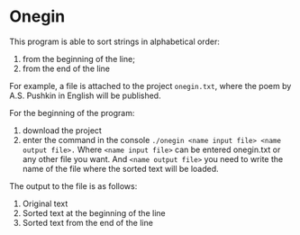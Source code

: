 # Onegin
This program is able to sort strings in alphabetical order:
  1) from the beginning of the line;
  2) from the end of the line

For example, a file is attached to the project `onegin.txt`,
where the poem by A.S. Pushkin in English will be published.

For the beginning of the program: 
  1) download the project 
  2) enter the command in the console `./onegin <name input file> <name output file>.` 
  Where `<name input file>` can be entered onegin.txt or any other file you want. 
  And `<name output file>` you need to write the name of the file where the sorted text will be loaded.
  
The output to the file is as follows:
  1) Original text
  2) Sorted text at the beginning of the line
  3) Sorted text from the end of the line
